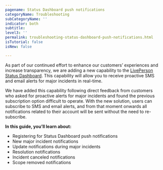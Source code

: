 ```yaml
---
pagename: Status Dashboard push notifications
categoryName: Troubleshooting
subCategoryName: ''
indicator: both
subtitle: 
level3: ''
permalink: troubleshooting-status-dashboard-push-notifications.html
isTutorial: false
isNew: false

---
```


As part of our continued effort to enhance our customers’ experiences and increase transparency, we are adding a new capability to the [LivePerson Status Dashboard](https://status.liveperson.com). This capability will allow you to receive proactive SMS and email alerts for major incidents in real-time. 

We have added this capability following direct feedback from customers who asked for proactive alerts for major incidents and found the previous subscription option difficult to operate. With the new solution, users can subscribe to SMS and email alerts, and from that moment onwards all notifications related to their account will be sent without the need to re-subscribe.

**In this guide, you’ll learn about:**
* Registering for Status Dashboard push notifications 
* New major incident notifications
* Update notifications during major incidents
* Resolution notifications
* Incident canceled notifications 
* Scope removed notifications


